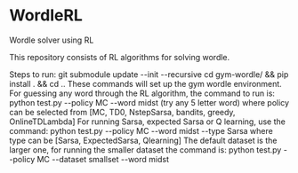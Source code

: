 # WordleRL

Wordle solver using RL

This repository consists of RL algorithms for solving wordle. 

Steps to run: 
git submodule update --init --recursive
cd gym-wordle/ && pip install . && cd ..
These commands will set up the gym wordle environment. 
For guessing any word through the RL algorithm, the command to run is:
python test.py --policy MC --word midst (try any 5 letter word)
where policy can be selected from [MC, TD0, NstepSarsa, bandits, greedy, OnlineTDLambda] 
For running Sarsa, expected Sarsa or Q learning, use the command:
python test.py --policy MC --word midst --type Sarsa
where type can be [Sarsa, ExpectedSarsa, Qlearning]
The default dataset is the larger one, for running the smaller dataset the command is:
python test.py --policy MC --dataset smallset --word midst 
